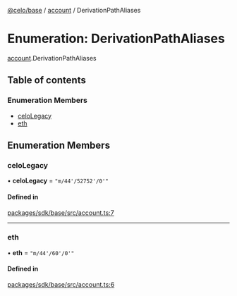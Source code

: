 [@celo/base](../README.md) / [account](../modules/account.md) / DerivationPathAliases

# Enumeration: DerivationPathAliases

[account](../modules/account.md).DerivationPathAliases

## Table of contents

### Enumeration Members

- [celoLegacy](account.DerivationPathAliases.md#celolegacy)
- [eth](account.DerivationPathAliases.md#eth)

## Enumeration Members

### celoLegacy

• **celoLegacy** = ``"m/44'/52752'/0'"``

#### Defined in

[packages/sdk/base/src/account.ts:7](https://github.com/celo-org/developer-tooling/blob/master/packages/sdk/base/src/account.ts#L7)

___

### eth

• **eth** = ``"m/44'/60'/0'"``

#### Defined in

[packages/sdk/base/src/account.ts:6](https://github.com/celo-org/developer-tooling/blob/master/packages/sdk/base/src/account.ts#L6)
